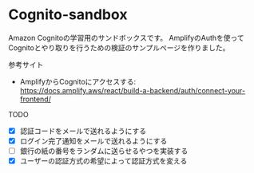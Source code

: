 # Cognito-sandbox

Amazon Cognitoの学習用のサンドボックスです。
AmplifyのAuthを使ってCognitoとやり取りを行うための検証のサンプルページを作りました。

参考サイト
- AmplifyからCognitoにアクセスする: https://docs.amplify.aws/react/build-a-backend/auth/connect-your-frontend/

TODO
- [x] 認証コードをメールで送れるようにする
- [x] ログイン完了通知をメールで送れるようにする
- [ ] 銀行の紙の番号をランダムに送らせるやつを実装する
- [x] ユーザーの認証方式の希望によって認証方式を変える
